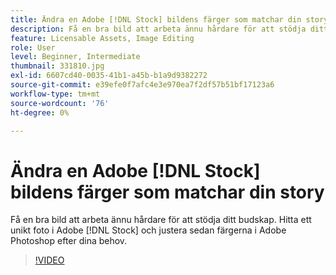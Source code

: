 ```yaml
---
title: Ändra en Adobe [!DNL Stock] bildens färger som matchar din story
description: Få en bra bild att arbeta ännu hårdare för att stödja ditt budskap. Hitta ett unikt foto i Adobe [!DNL Stock] och justera sedan färgerna i Adobe Photoshop efter dina behov
feature: Licensable Assets, Image Editing
role: User
level: Beginner, Intermediate
thumbnail: 331810.jpg
exl-id: 6607cd40-0035-41b1-a45b-b1a9d9382272
source-git-commit: e39efe0f7afc4e3e970ea7f2df57b51bf17123a6
workflow-type: tm+mt
source-wordcount: '76'
ht-degree: 0%

---
```


# Ändra en Adobe [!DNL Stock] bildens färger som matchar din story

Få en bra bild att arbeta ännu hårdare för att stödja ditt budskap. Hitta ett unikt foto i Adobe [!DNL Stock] och justera sedan färgerna i Adobe Photoshop efter dina behov.

>[!VIDEO](https://video.tv.adobe.com/v/331810?hidetitle=true)
